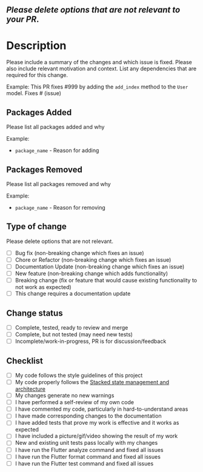 ## _Please delete options that are not relevant to your PR_.

# Description

Please include a summary of the changes and which issue is fixed. Please also include relevant motivation and context. List any dependencies that are required for this change.

Example:
This PR fixes #999 by adding the `add_index` method to the `User` model.
Fixes # (issue)

## Packages Added

Please list all packages added and why

Example:

- `package_name` - Reason for adding

## Packages Removed

Please list all packages removed and why

Example:

- `package_name` - Reason for removing

## Type of change

Please delete options that are not relevant.

- [ ] Bug fix (non-breaking change which fixes an issue)
- [ ] Chore or Refactor (non-breaking change which fixes an issue)
- [ ] Documentation Update (non-breaking change which fixes an issue)
- [ ] New feature (non-breaking change which adds functionality)
- [ ] Breaking change (fix or feature that would cause existing functionality to not work as expected)
- [ ] This change requires a documentation update

## Change status

- [ ] Complete, tested, ready to review and merge
- [ ] Complete, but not tested (may need new tests)
- [ ] Incomplete/work-in-progress, PR is for discussion/feedback

## Checklist

- [ ] My code follows the style guidelines of this project
- [ ] My code properly follows the [Stacked state management and architecture](https://stacked.filledstacks.com/)
- [ ] My changes generate no new warnings
- [ ] I have performed a self-review of my own code
- [ ] I have commented my code, particularly in hard-to-understand areas
- [ ] I have made corresponding changes to the documentation
- [ ] I have added tests that prove my work is effective and it works as expected
- [ ] I have included a picture/gif/video showing the result of my work
- [ ] New and existing unit tests pass locally with my changes
- [ ] I have run the Flutter analyze command and fixed all issues
- [ ] I have run the Flutter format command and fixed all issues
- [ ] I have run the Flutter test command and fixed all issues
